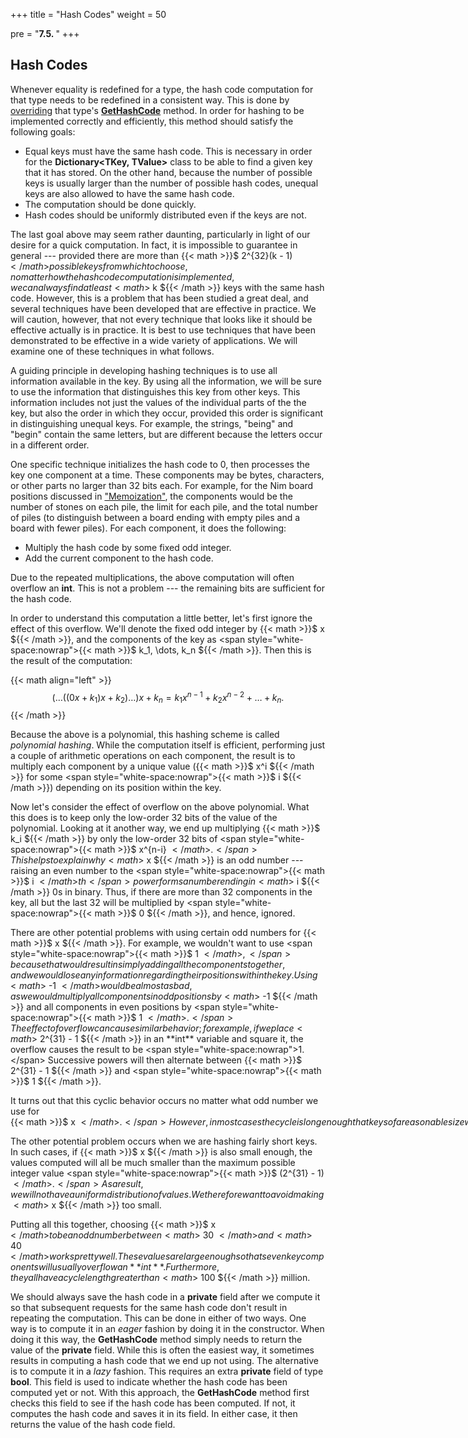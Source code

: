 +++
title = "Hash Codes"
weight = 50

pre = "<b>7.5. </b>"
+++

## Hash Codes

Whenever equality is redefined for a type, the hash code computation for
that type needs to be redefined in a consistent way. This is done by
[overriding](/strings/stringbuilder-impl/#overriding) that
type's
[**GetHashCode**](https://learn.microsoft.com/en-us/dotnet/api/system.object.gethashcode?view=net-6.0#system-object-gethashcode)
method. In order for hashing to be implemented correctly and
efficiently, this method should satisfy the following goals:

  - Equal keys must have the same hash code. This is necessary in order
    for the **Dictionary\<TKey, TValue\>** class to be able to find a
    given key that it has stored. On the other hand, because the number
    of possible keys is usually larger than the number of possible hash
    codes, unequal keys are also allowed to have the same hash code.
  - The computation should be done quickly.
  - Hash codes should be uniformly distributed even if the keys are not.

The last goal above may seem rather daunting, particularly in light of
our desire for a quick computation. In fact, it is impossible to
guarantee in general --- provided there are more than
{{< math >}}$ 2^{32}(k - 1) ${{< /math >}} possible keys from which to choose, no
matter how the hash code computation is implemented, we can always find
at least {{< math >}}$ k ${{< /math >}} keys with the same hash code. However, this is a problem
that has been studied a great deal, and several techniques have been
developed that are effective in practice. We will caution, however, that
not every technique that looks like it should be effective actually is
in practice. It is best to use techniques that have been demonstrated to
be effective in a wide variety of applications. We will examine one of
these techniques in what follows.

A guiding principle in developing hashing techniques is to use all
information available in the key. By using all the information, we will
be sure to use the information that distinguishes this key from other
keys. This information includes not just the values of the individual
parts of the the key, but also the order in which they occur, provided
this order is significant in distinguishing unequal keys. For example,
the strings, "being" and "begin" contain the same letters, but are
different because the letters occur in a different order.

One specific technique initializes the hash code to 0, then processes
the key one component at a time. These components may be bytes,
characters, or other parts no larger than 32 bits each. For example, for
the Nim board positions discussed in
["Memoization"](/hashing/memoization), the
components would be the number of stones on each pile, the limit for
each pile, and the total number of piles (to distinguish between a board
ending with empty piles and a board with fewer piles). For each
component, it does the following:

  - Multiply the hash code by some fixed odd integer.
  - Add the current component to the hash code.

Due to the repeated
multiplications, the above computation will often overflow an **int**.
This is not a problem --- the remaining bits are sufficient for the hash code.

In order to understand this computation a little better, let's first
ignore the effect of this overflow. We'll denote the fixed odd integer
by {{< math >}}$ x ${{< /math >}}, and the components of the key as
<span style="white-space:nowrap">{{< math >}}$ k_1, \dots, k_n ${{< /math >}}.</span> Then
this is the result of the computation:

{{< math align="left" >}}
$$(\dots ((0x + k_1)x + k_2) \dots)x + k_n = k_1 x^{n-1} + k_2 x^{n-2} + \dots + k_n.$$
{{< /math >}}

Because the above is a polynomial, this hashing scheme is called
*polynomial hashing*. While the computation itself is efficient,
performing just a couple of arithmetic operations on each component, the
result is to multiply each component by a unique value ({{< math >}}$ x^i ${{< /math >}}
for some <span style="white-space:nowrap">{{< math >}}$ i ${{< /math >}})</span> depending on its position within the key.

Now let's consider the effect of overflow on the above polynomial. What
this does is to keep only the low-order 32 bits of the value of the
polynomial. Looking at it another way, we end up multiplying
{{< math >}}$ k_i ${{< /math >}} by only the low-order 32 bits of <span style="white-space:nowrap">{{< math >}}$ x^{n-i} ${{< /math >}}.</span>
This helps to explain why {{< math >}}$ x ${{< /math >}} is an odd number --- raising an even number
to the <span style="white-space:nowrap">{{< math >}}$ i ${{< /math >}}th</span> power forms a number ending in {{< math >}}$ i ${{< /math >}} 0s in binary. Thus, if
there are more than 32 components in the key, all but the last 32 will
be multiplied by <span style="white-space:nowrap">{{< math >}}$ 0 ${{< /math >}},</span> and hence, ignored.

There are other potential problems with using certain odd numbers for
{{< math >}}$ x ${{< /math >}}. For example, we wouldn't want to use <span style="white-space:nowrap">{{< math >}}$ 1 ${{< /math >}},</span> because that would result
in simply adding all the components together, and we would lose any
information regarding their positions within the key. Using {{< math >}}$ -1 ${{< /math >}} would be
almost as bad, as we would multiply all components in odd positions by
{{< math >}}$ -1 ${{< /math >}} and all components in even positions by <span style="white-space:nowrap">{{< math >}}$ 1 ${{< /math >}}.</span> The effect of overflow can
cause similar behavior; for example, if we place
{{< math >}}$ 2^{31} - 1 ${{< /math >}} in an **int** variable and square it,
the overflow causes the result to be <span style="white-space:nowrap">1.</span> Successive powers will then
alternate between {{< math >}}$ 2^{31} - 1 ${{< /math >}} and <span style="white-space:nowrap">{{< math >}}$ 1 ${{< /math >}}.</span>

It turns out that this cyclic behavior occurs no matter what odd number
we use for <span style="white-space:nowrap">{{< math >}}$ x ${{< /math >}}.</span> However, in most cases the cycle is long enough that
keys of a reasonable size will have each component multiplied by a
unique value. The only odd numbers that result in short cycles are those
that are adjacent to a multiple of a large power of {{< math >}}$ 2 ${{< /math >}} (note that {{< math >}}$ 0 ${{< /math >}} is a
multiple of any integer).

The other potential problem occurs when we are hashing fairly short
keys. In such cases, if {{< math >}}$ x ${{< /math >}} is also small enough, the values computed
will all be much smaller than the maximum possible integer value
<span style="white-space:nowrap">{{< math >}}$ (2^{31} - 1) ${{< /math >}}.</span> As a result, we will not have a uniform
distribution of values. We therefore want to avoid making {{< math >}}$ x ${{< /math >}} too small.

Putting all this together, choosing {{< math >}}$ x ${{< /math >}} to be an odd number between {{< math >}}$ 30 ${{< /math >}}
and {{< math >}}$ 40 ${{< /math >}} works pretty well. These values are large enough so that seven key
components will usually overflow an **int**. Furthermore, they all have
a cycle length greater than {{< math >}}$ 100 ${{< /math >}} million.

We should always save the hash code in a **private** field after we
compute it so that subsequent requests for the same hash code don't
result in repeating the computation. This can be done in either of two
ways. One way is to compute it in an *eager* fashion by doing it in the
constructor. When doing it this way, the **GetHashCode** method simply
needs to return the value of the **private** field. While this is often
the easiest way, it sometimes results in computing a hash code that we
end up not using. The alternative is to compute it in a *lazy* fashion.
This requires an extra **private** field of type **bool**. This field is
used to indicate whether the hash code has been computed yet or not.
With this approach, the **GetHashCode** method first checks this field
to see if the hash code has been computed. If not, it computes the hash
code and saves it in its field. In either case, it then returns the
value of the hash code field.
